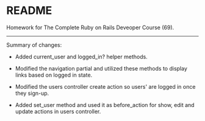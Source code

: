 # README

Homework for The Complete Ruby on Rails Deveoper Course (69).

-----------

Summary of changes:

- Added current_user and logged_in? helper methods.

- Modified the navigation partial and utilized these methods to display links based on logged in state.

- Modified the users controller create action so users' are logged in once they sign-up.

- Added set_user method and used it as before_action for show, edit and update actions in users controller.
